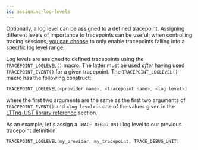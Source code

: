 ```yaml
---
id: assigning-log-levels
---
```


Optionally, a log level can be assigned to a defined tracepoint.
Assigning different levels of importance to tracepoints can be useful;
when controlling tracing sessions,
[you can choose](#doc-controlling-tracing) to only enable tracepoints
falling into a specific log level range.

Log levels are assigned to defined tracepoints using the
`TRACEPOINT_LOGLEVEL()` macro. The latter must be used _after_ having
used `TRACEPOINT_EVENT()` for a given tracepoint. The
`TRACEPOINT_LOGLEVEL()` macro has the following construct:

~~~ c
TRACEPOINT_LOGLEVEL(<provider name>, <tracepoint name>, <log level>)
~~~

where the first two arguments are the same as the first two arguments
of `TRACEPOINT_EVENT()` and `<log level>` is one
of the values given in the
[LTTng-UST library reference](#doc-liblttng-ust-tracepoint-loglevel)
section.

As an example, let's assign a `TRACE_DEBUG_UNIT` log level to our
previous tracepoint definition:

~~~ c
TRACEPOINT_LOGLEVEL(my_provider, my_tracepoint, TRACE_DEBUG_UNIT)
~~~
